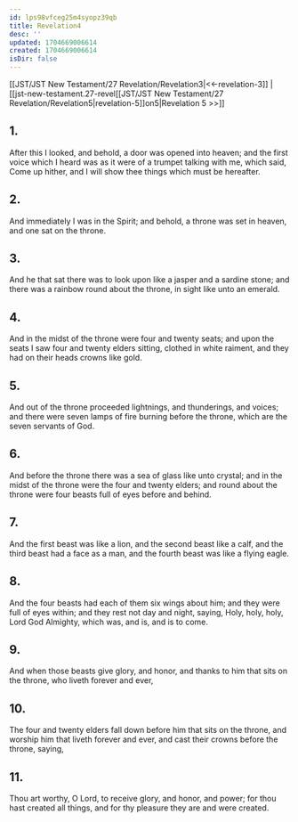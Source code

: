 ```yaml
---
id: lps98vfceg25m4syopz39qb
title: Revelation4
desc: ''
updated: 1704669006614
created: 1704669006614
isDir: false
---
```

[[JST/JST New Testament/27 Revelation/Revelation3|<<-revelation-3]] | [[jst-new-testament.27-revel[[JST/JST New Testament/27 Revelation/Revelation5|revelation-5]]on5|Revelation 5 >>]]
## 1.
After this I looked, and behold, a door was opened into heaven; and the first voice which I heard was as it were of a trumpet talking with me, which said, Come up hither, and I will show thee things which must be hereafter.
## 2.
And immediately I was in the Spirit; and behold, a throne was set in heaven, and one sat on the throne.
## 3.
And he that sat there was to look upon like a jasper and a sardine stone; and there was a rainbow round about the throne, in sight like unto an emerald.
## 4.
And in the midst of the throne were four and twenty seats; and upon the seats I saw four and twenty elders sitting, clothed in white raiment, and they had on their heads crowns like gold.
## 5.
And out of the throne proceeded lightnings, and thunderings, and voices; and there were seven lamps of fire burning before the throne, which are the seven servants of God.
## 6.
And before the throne there was a sea of glass like unto crystal; and in the midst of the throne were the four and twenty elders; and round about the throne were four beasts full of eyes before and behind.
## 7.
And the first beast was like a lion, and the second beast like a calf, and the third beast had a face as a man, and the fourth beast was like a flying eagle.
## 8.
And the four beasts had each of them six wings about him; and they were full of eyes within; and they rest not day and night, saying, Holy, holy, holy, Lord God Almighty, which was, and is, and is to come.
## 9.
And when those beasts give glory, and honor, and thanks to him that sits on the throne, who liveth forever and ever,
## 10.
The four and twenty elders fall down before him that sits on the throne, and worship him that liveth forever and ever, and cast their crowns before the throne, saying,
## 11.
Thou art worthy, O Lord, to receive glory, and honor, and power; for thou hast created all things, and for thy pleasure they are and were created.

